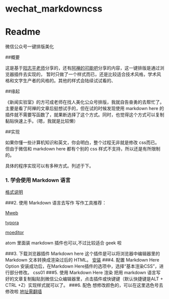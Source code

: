 # wechat_markdowncss
# Readme

微信公众号一键排版美化

##概要

这是基于[阳志平老师](http://www.yangzhiping.com/tech/r-markdown-knitr.html)分享的，还有[阿禅的可能吧](http://mp.weixin.qq.com/s?__biz=MjM5ODQwMjA4MA==&mid=2649293603&idx=1&sn=57f38200555dcba76d6358594416c089&mpshare=1&scene=1&srcid=11306fdTRqk8EACxnFLwg4Al#rd)分享的内容，这一键排版是通过浏览器插件去实现的，
暂时只做了一个样式而已，还是比较适合技术风格，学术风格和文字生产者的风格的。其他的样式会陆续试试看的、

##缘起

《新闻实验室》的方可成老师在找人美化公众号排版，我就自告奋勇的去帮忙了。主要是看了阿禅的文章后挺想试手的，但在试的时候发现使用 markdown here 的插件就不需要写函数了，就果断选择了这个方式。同时，也觉得这个方式可以复制黏贴快速上手。（嗯，我就是比较懒）


##实现

如果你懂一些计算机知识和英文，你会明白，整个过程无非就是修改 css而已。
但由于微信和 markdown here 都有个别的 css 样式不支持，所以还是有所限制的。

具体的程序实现可以有多种方式。列述于下。

### 1. 学会使用 Markdown 语言
[格式说明](http://markdown.tw/)

###2. 使用 Markdown 语言去写作
写作工具推荐：

[Mweb](http://zh.mweb.im/)

[typora](https://typora.io/)

[moeditor](https://moeditor.org/)

atom 里面装 markdown 插件也可以,不过比较适合 geek 啦

###3. 下载浏览器插件 Markdown here
这个插件是可以将浏览器中编辑器里的 Markdown 文本转换成渲染过后的 HTML。
[安装](http://markdown-here.com/get.html)
###4. 配置 Markdown Here Option
安装成功后，在Markdown Here插件的选项中，选择“基本渲染CSS”，进行部分修改。
css01
###5. 使用 Markdown Here 渲染
把用 markdown 语言写好的文章复制黏贴到微信公众编辑器里，点击插件或快键键（默认快捷键是ALT + CTRL +Z）实现样式就可以了。
###6. 配色
想修改颜色的，可以在这里选色号去修改啦
[地址需翻墙](https://material.io/guidelines/style/color.html#color-color-palette)


